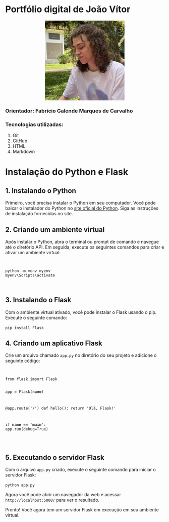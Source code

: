 <!DOCTYPE html>
<html lang="en">
<head>
    <meta charset="UTF-8">
    <meta name="viewport" content="width=device-width, initial-scale=1.0">
    <h1>Portfólio digital de João Vítor</h1>
</head>
<body>

<img src="mgt/fotogit.jpg" alt="fotogit" style="display:block; margin:auto; width:50%;" />

<h3> Orientador: Fabrício Galende Marques de Carvalho </h3>

<h3>Tecnologias utilizadas:</h3>
<ol>
	<li>Git</li>
	<li>GitHub</li>
	<li>HTML</li>
	<li>Markdown</li>
</ol>

<h1>Instalação do Python e Flask</h1>

<h2>1. Instalando o Python</h2>
<p>Primeiro, você precisa instalar o Python em seu computador. Você pode baixar o instalador do Python no <a href="https://www.python.org/downloads/">site oficial do Python</a>. Siga as instruções de instalação fornecidas no site.</p>

<h2>2. Criando um ambiente virtual</h2>
<p>Após instalar o Python, abra o terminal ou prompt de comando e navegue até o diretório API. Em seguida, execute os seguintes comandos para criar e ativar um ambiente virtual:</p>

<code>
<pre>python -m venv myenv
myenv\Scripts\activate
</pre>	
</code>

<h2>3. Instalando o Flask</h2>
<p>Com o ambiente virtual ativado, você pode instalar o Flask usando o pip. Execute o seguinte comando:</p>
<code>pip install Flask</code>

<h2>4. Criando um aplicativo Flask</h2>
<p>Crie um arquivo chamado <code>app.py</code> no diretório do seu projeto e adicione o seguinte código:</p>
<code>
<pre>from flask import Flask

app = Flask(__name__)

@app.route('/')
def hello():
return 'Olá, Flask!'

if __name__ == '__main__':
app.run(debug=True)
</pre>
</code>

<h2>5. Executando o servidor Flask</h2>
<p>Com o arquivo <code>app.py</code> criado, execute o seguinte comando para iniciar o servidor Flask:</p>
<code>python app.py</code>
<p>Agora você pode abrir um navegador da web e acessar <code>http://localhost:5000/</code> para ver o resultado.</p>

<p>Pronto! Você agora tem um servidor Flask em execução em seu ambiente virtual.</p>

</body>
</html>